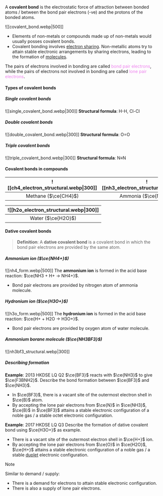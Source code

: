 A **covalent bond** is the electrostatic force of attraction between bonded atoms / between the bond pair electrons (-ve) and the protons of the bonded atoms.

![[covalent_bond.webp|500]]

- Elements of non-metals or compounds made up of non-metals would usually posses covalent bonds.
- Covalent bonding involves <u>electron sharing</u>. Non-metallic atoms try to attain stable electronic arrangements by sharing electrons, leading to the formation of <u>molecules</u>.

The pairs of electrons involved in bonding are called <span style="color: violet">bond pair electrons</span>, while the pairs of electrons not involved in bonding are called <span style="color: violet">lone pair electrons</span>.

#### Types of covalent bonds
##### Single covalent bonds
![[single_covalent_bond.webp|300]]
**Structural formula**: H-H, Cl-Cl

##### Double covalent bonds
![[double_covalent_bond.webp|300]]
**Structural formula**: O=O

##### Triple covalent bonds
![[triple_covalent_bond.webp|300]]
**Structural formula**: N≡N

#### Covalent bonds in compounds
| ![[ch4_electron_structural.webp\|300]] | ![[nh3_electron_structural.webp\|300]] |
| :------------------------------------: | :------------------------------------: |
|          Methane ($\ce{CH4}$)          |          Ammonia ($\ce{NH3}$)          |

| ![[h2o_electron_structural.webp\|300]] |
| :--: |
| Water ($\ce{H2O}$) |

#### Dative covalent bonds
> **Definition**:
> A **dative covalent bond** is a covalent bond in which the bond pair electrons are provided by the same atom.

##### Ammonium ion ($\ce{NH4+}$)
![[nh4_form.webp|500]]
The **ammonium ion** is formed in the acid base reaction: $\ce{NH3 + H+ -> NH4+}$.
- Bond pair electrons are provided by nitrogen atom of ammonia molecule.

##### Hydronium ion ($\ce{H3O+}$)
![[h3o_form.webp|500]]
The **hydronium ion** is formed in the acid base reaction: $\ce{H+ + H2O -> H3O+}$.
- Bond pair electrons are provided by oxygen atom of water molecule.

##### Ammonium borane molecule ($\ce{NH3BF3}$)
![[nh3bf3_structural.webp|300]]

##### Describing formation
**Example**: 2013 HKDSE LQ Q2
$\ce{BF3}$ reacts with $\ce{NH3}$ to give $\ce{F3BNH2}$. Describe the bond formation between $\ce{BF3}$ and $\ce{NH3}$.
- In $\ce{BF3}$, there is a vacant site of the outermost electron shell in $\ce{B}$ atom.
- By accepting the lone pair electrons from $\ce{N}$ in $\ce{NH3}$, $\ce{B}$ in $\ce{BF3}$ attains a stable electronic configuration of a noble gas / a stable octet electronic configuration.

**Example**: 2017 HKDSE LQ Q3
Describe the formation of dative covalent bond using $\ce{H3O+}$ as example.
- There is a vacant site of the outermost electron shell in $\ce{H+}$ ion.
- By accepting the lone pair electrons from $\ce{O}$ in $\ce{H2O}$, $\ce{H+}$ attains a stable electronic configuration of a noble gas / a stable <u>duplet</u> electronic configuration.

> [!note]
> Similar to demand / supply:
> - There is a demand for electrons to attain stable electronic configuration.
> - There is also a supply of lone pair electrons.

